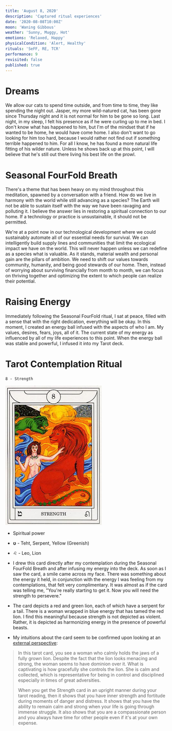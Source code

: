 ```yaml
---
title: 'August 8, 2020'
description: 'Captured ritual experiences'
date: '2020-08-08T10:00Z'
moon: 'Waning Gibbous'
weather: 'Sunny, Muggy, Hot'
emotions: 'Relaxed, Happy'
physicalCondition: 'Alert, Healthy'
rituals: 'SeFF, RE, TCR'
performance: 9
revisited: false
published: true
---
```


# Dreams

We allow our cats to spend time outside, and from time to time, they like spending the night out. Jasper, my more wild-natured cat, has been gone since Thursday night and it is not normal for him to be gone so long. Last night, in my sleep, I felt his presence as if he were curling up to me in bed. I don't know what has happened to him, but I'm of the mindset that if he wanted to be home, he would have come home. I also don't want to go looking for him too hard, because I would rather not find out if something terrible happened to him. For all I know, he has found a more natural life fitting of his wilder nature. Unless he shows back up at this point, I will believe that he's still out there living his best life on the prowl.

# Seasonal FourFold Breath

There's a theme that has been heavy on my mind throughout this meditation, spawned by a conversation with a friend. How do we live in harmony with the world while still advancing as a species? The Earth will not be able to sustain itself with the way we have been ravaging and polluting it. I believe the answer lies in restoring a spiritual connection to our home. If a technology or practice is unsustainable, it should not be permitted.

We're at a point now in our technological development where we could sustainably automate all of our essential needs for survival. We can intelligently build supply lines and communities that limit the ecological impact we have on the world. This will never happen unless we can redefine as a species what is valuable. As it stands, material wealth and personal gain are the pillars of ambition. We need to shift our values towards community, humanity, and being good stewards of our home. Then, instead of worrying about surviving financially from month to month, we can focus on thriving together and optimizing the extent to which people can realize their potential.

# Raising Energy

Immediately following the Seasonal FourFold ritual, I sat at peace, filled with a sense that with the right dedication, everything will be okay. In this moment, I created an energy ball infused with the aspects of who I am. My values, desires, fears, joys, all of it. The current state of my energy as influenced by all of my life experiences to this point. When the energy ball was stable and powerful, I infused it into my Tarot deck.

# Tarot Contemplation Ritual

`8 - Strength`

![strength](./strength.jpg)

* Spiritual power

* **ט** - Teht, Serpent, Yellow (Greenish)

* ♌ - Leo, Lion

* I drew this card directly after my contemplation during the Seasonal FourFold Breath and after infusing my energy into the deck. As soon as I saw the card, a smile came across my face. There was something about the energy it held, in conjunction with the energy I was feeling from my contemplations, that felt very complimentary. It was almost as if the card was telling me, "You're really starting to get it. Now you will need the strength to persevere."

* The card depicts a red and green lion, each of which have a serpent for a tail. There is a woman wrapped in blue energy that has tamed the red lion. I find this meaningful because strength is not depicted as violent. Rather, it is depicted as harmonizing energy in the presence of powerful beasts.

* My intuitions about the card seem to be confirmed upon looking at an [external perspective](https://labyrinthos.co/blogs/tarot-card-meanings-list/strength-meaning-major-arcana-tarot-card-meanings):

> In this tarot card, you see a woman who calmly holds the jaws of a fully grown lion. Despite the fact that the lion looks menacing and strong, the woman seems to have dominion over it. What is captivating is how gracefully she controls the lion. She is calm and collected, which is representative for being in control and disciplined especially in times of great adversities.
>
> When you get the Strength card in an upright manner during your tarot reading, then it shows that you have inner strength and fortitude during moments of danger and distress. It shows that you have the ability to remain calm and strong when your life is going through immense struggle. It also shows that you are a compassionate person and you always have time for other people even if it's at your own expense.
